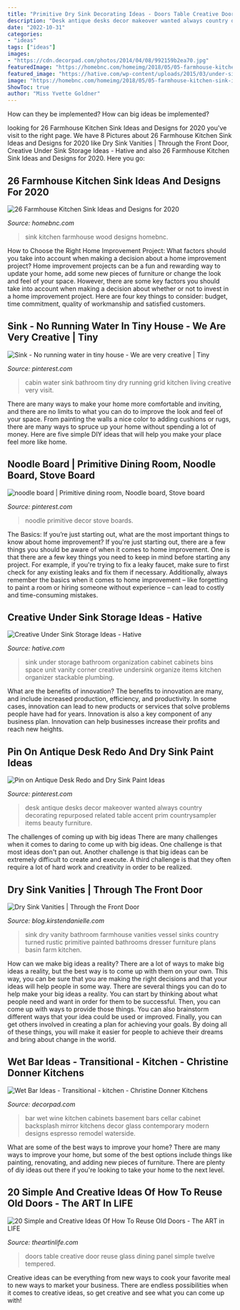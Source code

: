 ```yaml
---
title: "Primitive Dry Sink Decorating Ideas - Doors Table Creative Door Reuse Glass Dining Panel Simple Twelve Tempered"
description: "Desk antique desks decor makeover wanted always country decorating repurposed related table accent prim countrysampler items beauty furniture"
date: "2022-10-31"
categories:
- "ideas"
tags: ["ideas"]
images:
- "https://cdn.decorpad.com/photos/2014/04/08/992159b2ea70.jpg"
featuredImage: "https://homebnc.com/homeimg/2018/05/05-farmhouse-kitchen-sink-ideas-homebnc.jpg"
featured_image: "https://hative.com/wp-content/uploads/2015/03/under-sink-storage-ideas/14-under-sink-storage-ideas.jpg"
image: "https://homebnc.com/homeimg/2018/05/05-farmhouse-kitchen-sink-ideas-homebnc.jpg"
ShowToc: true
author: "Miss Yvette Goldner"
---
```



How can they be implemented?
How can big ideas be implemented?

	

		
looking for 26 Farmhouse Kitchen Sink Ideas and Designs for 2020 you've visit to the right page. We have 8 Pictures about 26 Farmhouse Kitchen Sink Ideas and Designs for 2020 like Dry Sink Vanities | Through the Front Door, Creative Under Sink Storage Ideas - Hative and also 26 Farmhouse Kitchen Sink Ideas and Designs for 2020. Here you go:
		
    
## 26 Farmhouse Kitchen Sink Ideas And Designs For 2020

<img loading=lazy src="https://homebnc.com/homeimg/2018/05/05-farmhouse-kitchen-sink-ideas-homebnc.jpg" onerror="this.onerror=null;this.src='https://tse1.mm.bing.net/th?id=OIP.27gChQUgplY0ZiqOM_IoggHaJ3&amp;pid=15.1';" alt="26 Farmhouse Kitchen Sink Ideas and Designs for 2020">

_Source: homebnc.com_

>sink kitchen farmhouse wood designs homebnc. 

	

How to Choose the Right Home Improvement Project: What factors should you take into account when making a decision about a home improvement project?
Home improvement projects can be a fun and rewarding way to update your home, add some new pieces of furniture or change the look and feel of your space. However, there are some key factors you should take into account when making a decision about whether or not to invest in a home improvement project. Here are four key things to consider: budget, time commitment, quality of workmanship and satisfied customers.

    
## Sink - No Running Water In Tiny House - We Are Very Creative | Tiny

<img loading=lazy src="https://i.pinimg.com/736x/71/c7/17/71c71721803db9c78bf91992f41638e7--tiny-house-sinks.jpg" onerror="this.onerror=null;this.src='https://tse2.mm.bing.net/th?id=OIP.IRcMgDSts6Wqvt35JXQovgHaJ3&amp;pid=15.1';" alt="Sink - No running water in tiny house - We are very creative | Tiny">

_Source: pinterest.com_

>cabin water sink bathroom tiny dry running grid kitchen living creative very visit. 

	

There are many ways to make your home more comfortable and inviting, and there are no limits to what you can do to improve the look and feel of your space. From painting the walls a nice color to adding cushions or rugs, there are many ways to spruce up your home without spending a lot of money. Here are five simple DIY ideas that will help you make your place feel more like home.

    
## Noodle Board | Primitive Dining Room, Noodle Board, Stove Board

<img loading=lazy src="https://i.pinimg.com/originals/02/09/d9/0209d9d12b895c44961025af23603310.jpg" onerror="this.onerror=null;this.src='https://tse1.mm.bing.net/th?id=OIP.18s-Dnwev85PthLBElrB9QHaE8&amp;pid=15.1';" alt="noodle board | Primitive dining room, Noodle board, Stove board">

_Source: pinterest.com_

>noodle primitive decor stove boards. 

	

The Basics: If you’re just starting out, what are the most important things to know about home improvement?
If you're just starting out, there are a few things you should be aware of when it comes to home improvement. One is that there are a few key things you need to keep in mind before starting any project. For example, if you're trying to fix a leaky faucet, make sure to first check for any existing leaks and fix them if necessary. Additionally, always remember the basics when it comes to home improvement – like forgetting to paint a room or hiring someone without experience – can lead to costly and time-consuming mistakes.

    
## Creative Under Sink Storage Ideas - Hative

<img loading=lazy src="https://hative.com/wp-content/uploads/2015/03/under-sink-storage-ideas/14-under-sink-storage-ideas.jpg" onerror="this.onerror=null;this.src='https://tse4.mm.bing.net/th?id=OIP.9PUp2p_erkldNs5UgLK9ZwHaJ4&amp;pid=15.1';" alt="Creative Under Sink Storage Ideas - Hative">

_Source: hative.com_

>sink under storage bathroom organization cabinet cabinets bins space unit vanity corner creative undersink organize items kitchen organizer stackable plumbing. 

	

What are the benefits of innovation?
The benefits to innovation are many, and include increased production, efficiency, and productivity. In some cases, innovation can lead to new products or services that solve problems people have had for years. Innovation is also a key component of any business plan. Innovation can help businesses increase their profits and reach new heights.

    
## Pin On Antique Desk Redo And Dry Sink Paint Ideas

<img loading=lazy src="https://i.pinimg.com/originals/bf/a9/5d/bfa95d1be07af429d159a7d3bee497f0.jpg" onerror="this.onerror=null;this.src='https://tse4.mm.bing.net/th?id=OIP.KVp4jKY7cIjethobUBlFywAAAA&amp;pid=15.1';" alt="Pin on Antique Desk Redo and Dry Sink Paint Ideas">

_Source: pinterest.com_

>desk antique desks decor makeover wanted always country decorating repurposed related table accent prim countrysampler items beauty furniture. 

	

The challenges of coming up with big ideas
There are many challenges when it comes to daring to come up with big ideas. One challenge is that most ideas don't pan out. Another challenge is that big ideas can be extremely difficult to create and execute. A third challenge is that they often require a lot of hard work and creativity in order to be realized.

    
## Dry Sink Vanities | Through The Front Door

<img loading=lazy src="http://blog.kirstendanielle.com/wp-content/uploads/2014/01/farmhouse-dry-sink-vanity.jpg" onerror="this.onerror=null;this.src='https://tse1.mm.bing.net/th?id=OIP.zzrJNadhv1urh_Y9-zH3ZgHaIL&amp;pid=15.1';" alt="Dry Sink Vanities | Through the Front Door">

_Source: blog.kirstendanielle.com_

>sink dry vanity bathroom farmhouse vanities vessel sinks country turned rustic primitive painted bathrooms dresser furniture plans basin farm kitchen. 

	

How can we make big ideas a reality?
There are a lot of ways to make big ideas a reality, but the best way is to come up with them on your own. This way, you can be sure that you are making the right decisions and that your ideas will help people in some way. There are several things you can do to help make your big ideas a reality. You can start by thinking about what people need and want in order for them to be successful. Then, you can come up with ways to provide those things. You can also brainstorm different ways that your idea could be used or improved. Finally, you can get others involved in creating a plan for achieving your goals. By doing all of these things, you will make it easier for people to achieve their dreams and bring about change in the world.

    
## Wet Bar Ideas - Transitional - Kitchen - Christine Donner Kitchens

<img loading=lazy src="https://cdn.decorpad.com/photos/2014/04/08/992159b2ea70.jpg" onerror="this.onerror=null;this.src='https://tse2.mm.bing.net/th?id=OIP.Q6P-59baWFS2apmylpiYpwHaJ4&amp;pid=15.1';" alt="Wet Bar Ideas - Transitional - kitchen - Christine Donner Kitchens">

_Source: decorpad.com_

>bar wet wine kitchen cabinets basement bars cellar cabinet backsplash mirror kitchens decor glass contemporary modern designs espresso remodel waterside. 

	

What are some of the best ways to improve your home?
There are many ways to improve your home, but some of the best options include things like painting, renovating, and adding new pieces of furniture. There are plenty of diy ideas out there if you're looking to take your home to the next level.

    
## 20 Simple And Creative Ideas Of How To Reuse Old Doors - The ART In LIFE

<img loading=lazy src="http://theartinlife.com/wp-content/uploads/2017/01/Old-doors-10-The-ART-In-LIFE-.jpg" onerror="this.onerror=null;this.src='https://tse2.mm.bing.net/th?id=OIP.o9MAtDTFb7U7eD7U_t7FHwHaJ3&amp;pid=15.1';" alt="20 Simple and Creative Ideas Of How To Reuse Old Doors - The ART in LIFE">

_Source: theartinlife.com_

>doors table creative door reuse glass dining panel simple twelve tempered. 

	

Creative ideas can be everything from new ways to cook your favorite meal to new ways to market your business. There are endless possibilities when it comes to creative ideas, so get creative and see what you can come up with!

